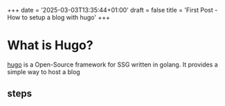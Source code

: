 +++
date = '2025-03-03T13:35:44+01:00'
draft = false
title = 'First Post - How to setup a blog with hugo'
+++

# What is Hugo?

[hugo](https://gohugo.io/) is a Open-Source framework for SSG written in golang. It provides a simple way to host a blog

## steps
